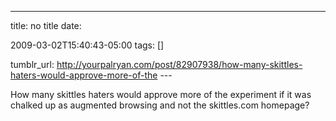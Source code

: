 ---
title: no title
date:

 2009-03-02T15:40:43-05:00 
tags:  []

tumblr_url:
http://yourpalryan.com/post/82907938/how-many-skittles-haters-would-approve-more-of-the
\-\--

How many skittles haters would approve more of the experiment if it was
chalked up as augmented browsing and not the skittles.com homepage?
